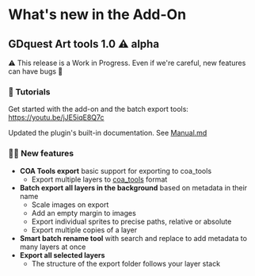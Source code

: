 # What's new in the Add-On

## GDquest Art tools 1.0 ⚠ alpha

⚠ This release is a Work in Progress. Even if we're careful, new features can have bugs 🐛

### 📘 Tutorials ###

Get started with the add-on and the batch export tools: https://youtu.be/jJE5iqE8Q7c

Updated the plugin's built-in documentation. See [Manual.md](https://github.com/GDquest/GDquest-art-tools/blob/master/gdquest_art_tools/Manual.md)

### 🎥🕺 New features ###
- **COA Tools export** basic support for exporting to coa_tools
  - Export multiple layers to [coa_tools](https://github.com/ndee85/coa_tools) format
- **Batch export all layers in the background** based on metadata in their name
  - Scale images on export
  - Add an empty margin to images
  - Export individual sprites to precise paths, relative or absolute
  - Export multiple copies of a layer
- **Smart batch rename tool** with search and replace to add metadata to many layers at once
- **Export all selected layers**
  - The structure of the export folder follows your layer stack
